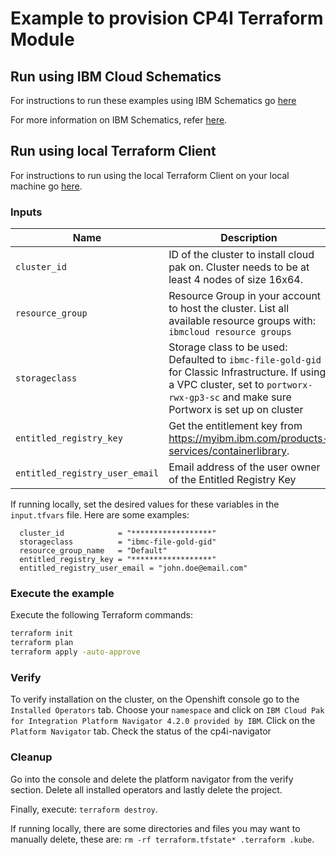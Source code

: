 # Example to provision CP4I Terraform Module

## Run using IBM Cloud Schematics

For instructions to run these examples using IBM Schematics go [here]([../Using_Schematics.md](https://cloud.ibm.com/docs/schematics?topic=schematics-get-started-terraform))

For more information on IBM Schematics, refer [here](https://cloud.ibm.com/docs/schematics?topic=schematics-get-started-terraform).

## Run using local Terraform Client

For instructions to run using the local Terraform Client on your local machine go [here]([../Using_Terraform.md](https://ibm.github.io/cloud-enterprise-examples/iac/setup-environment/)).


### Inputs

| Name                               | Description  | Default                     | Required |
| ---------------------------------- | ----- | --------------------------- | -------- |
| `cluster_id`                       | ID of the cluster to install cloud pak on. Cluster needs to be at least 4 nodes of size 16x64.|                             | Yes       |
| `resource_group`                   | Resource Group in your account to host the cluster. List all available resource groups with: `ibmcloud resource groups`     | `Default`         | Yes       |
| `storageclass`                   | Storage class to be used: Defaulted to `ibmc-file-gold-gid` for Classic Infrastructure. If using a VPC cluster, set to `portworx-rwx-gp3-sc` and make sure Portworx is set up on cluster  | `ibmc-file-gold-gid`         | Yes       |
| `entitled_registry_key`            | Get the entitlement key from https://myibm.ibm.com/products-services/containerlibrary.   |                             | Yes      |
| `entitled_registry_user_email`     | Email address of the user owner of the Entitled Registry Key   |                             | Yes      |

If running locally, set the desired values for these variables in the `input.tfvars` file.  Here are some examples:

```hcl
  cluster_id            = "******************"
  storageclass          = "ibmc-file-gold-gid"
  resource_group_name   = "Default"
  entitled_registry_key = "******************"
  entitled_registry_user_email = "john.doe@email.com"
```

### Execute the example

Execute the following Terraform commands:

```bash
terraform init
terraform plan
terraform apply -auto-approve
```

### Verify

To verify installation on the cluster, on the Openshift console go to the `Installed Operators` tab. Choose your `namespace` and click on `IBM Cloud Pak for Integration Platform Navigator
4.2.0 provided by IBM`. Click on the `Platform Navigator` tab. Check the status of the cp4i-navigator

### Cleanup

Go into the console and delete the platform navigator from the verify section. Delete all installed operators and lastly delete the project.

Finally, execute: `terraform destroy`.

If running locally, there are some directories and files you may want to manually delete, these are: `rm -rf terraform.tfstate* .terraform .kube`.
